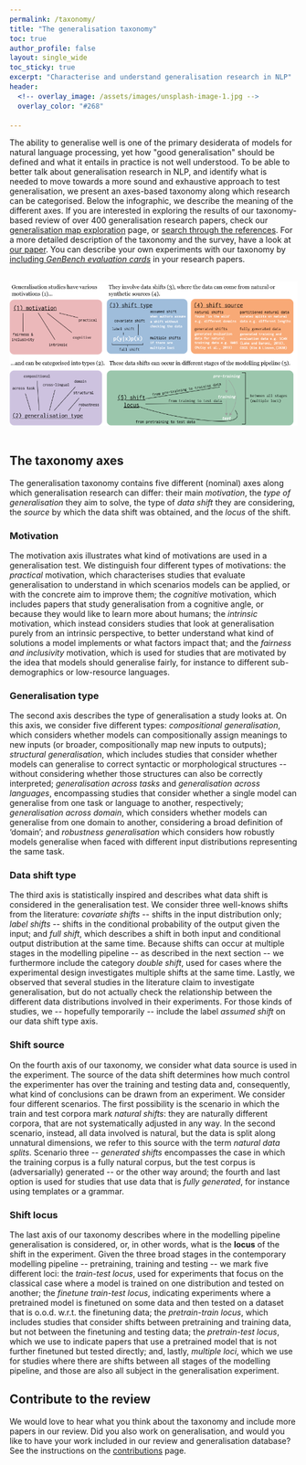 ```yaml
---
permalink: /taxonomy/
title: "The generalisation taxonomy"
toc: true
author_profile: false
layout: single_wide
toc_sticky: true
excerpt: "Characterise and understand generalisation research in NLP"
header:
  <!-- overlay_image: /assets/images/unsplash-image-1.jpg -->
  overlay_color: "#268"

---
```


The ability to generalise well is one of the primary desiderata of models for natural language processing, yet how "good generalisation" should be defined and what it entails in practice is not well understood.
To be able to better talk about generalisation research in NLP, and identify what is needed to move towards a more sound and exhaustive approach to test generalisation, we present an axes-based taxonomy along which research can be categorised.
Below the infographic, we describe the meaning of the different axes.
If you are interested in exploring the results of our taxonomy-based review of over 400 generalisation research papers, check our [generalisation map exploration](/visualisations/) page, or [search through the references](/references/).
For a more detailed description of the taxonomy and the survey, have a look at [our paper](https://www.nature.com/articles/s42256-023-00729-y).
You can describe your own experiments with our taxonomy by [including *GenBench evaluation cards*](/eval_cards/) in your research papers.

<br>

<center>
    <img src="/assets/images/taxonomy_infographic.png" alt="Infographic for the generalisation taxonomy">
</center>

<br>


## The taxonomy axes

The generalisation taxonomy contains five different (nominal) axes along which generalisation research can differ: their main <i>motivation</i>, the <i>type of generalisation</i> they aim to solve, the type of <i>data shift</i> they are considering, the <i>source</i> by which the data shift was obtained, and the <i>locus</i> of the shift.

###  Motivation
The motivation axis illustrates what kind of motivations are used in a generalisation test.
We distinguish four different types of motivations: the <i>practical</i> motivation, which characterises studies that evaluate generalisation to understand in which scenarios models can be applied, or with the concrete aim to improve them; the <i>cognitive</i> motivation, which includes papers that study generalisation from a cognitive angle, or because they would like to learn more about humans; the <i>intrinsic</i> motivation, which instead considers studies that look at generalisation purely from an intrinsic perspective, to better understand what kind of solutions a model implements or what factors impact that; and the <i>fairness and inclusivity</i> motivation, which is used for studies that are motivated by the idea that models should generalise fairly, for instance to different sub-demographics or low-resource languages.

### Generalisation type
The second axis describes the type of generalisation a study looks at.
On this axis, we consider five different types: <i>compositional generalisation</i>, which considers whether models can compositionally assign meanings to new inputs (or broader, compositionally map new inputs to outputs); <i>structural generalisation</i>, which includes studies that consider whether models can generalise to correct syntactic or morphological structures -- without considering whether those structures can also be correctly interpreted; <i>generalisation across tasks</i> and <i>generalisation across languages</i>, encompassing studies that consider whether a single model can generalise from one task or language to another, respectively; <i>generalisation across domain</i>, which considers whether models can generalise from one domain to another, considering a broad definition of ‘domain’; and <i>robustness generalisation</i> which considers how robustly models generalise when faced with different input distributions representing the same task.

### Data shift type
The third axis is statistically inspired and describes what data shift is considered in the generalisation test.
We consider three well-knows shifts from the literature: <i>covariate shifts</i> -- shifts in the input distribution only; <i>label shifts</i> -- shifts in the conditional probability of the output given the input; and <i>full shift</i>, which describes a shift in both input and conditional output distribution at the same time.
Because shifts can occur at multiple stages in the modelling pipeline -- as described in the next section -- we furthermore include the category <i>double shift</i>, used for cases where the experimental design investigates multiple shifts at the same time.
Lastly, we observed that several studies in the literature claim to investigate generalisation, but do not actually check the relationship between the different data distributions involved in their experiments.
For those kinds of studies, we -- hopefully temporarily -- include the label <i>assumed shift</i> on our data shift type axis.

### Shift source
On the fourth axis of our taxonomy, we consider what data source is used in the experiment.
The source of the data shift determines how much control the experimenter has over the training and testing data and, consequently, what kind of conclusions can be drawn from an experiment.
We consider four different scenarios.
The first possibility is the scenario in which the train and test corpora mark <i>natural shifts</i>: they are naturally different corpora, that are not systematically adjusted in any way.
In the second scenario, instead, all data involved is natural, but the data is split along unnatural dimensions, we refer to this source with the term <i>natural data splits</i>.
Scenario three -- <i>generated shifts</i> encompasses the case in which the training corpus is a fully natural corpus, but the test corpus is (adversarially) generated -- or the other way around; the fourth and last option is used for studies that use data that is <i>fully generated</i>, for instance using templates or a grammar.

### Shift locus
The last axis of our taxonomy describes where in the modelling pipeline generalisation is considered, or, in other words, what is the <b>locus</b> of the shift in the experiment.
Given the three broad stages in the contemporary modelling pipeline -- pretraining, training and testing -- we mark five different loci: the <i>train-test locus</i>, used for experiments that focus on the classical case where a model is trained on one distribution and tested on another; the <i>finetune train-test locus</i>, indicating experiments where a pretrained model is finetuned on some data and then tested on a dataset that is o.o.d. w.r.t. the finetuning data; the <i>pretrain-train locus</i>, which includes studies that consider shifts between pretraining and training data, but not between the finetuning and testing data; the <i>pretrain-test locus</i>, which we use to indicate papers that use a pretrained model that is not further finetuned but tested directly; and, lastly, <i>multiple loci</i>, which we use for studies where there are shifts between all stages of the modelling pipeline, and those are also all subject in the generalisation experiment.

## Contribute to the review

We would love to hear what you think about the taxonomy and include more papers in our review.
Did you also work on generalisation, and would you like to have your work included in our review and generalisation database?
See the instructions on the [contributions](/contribute) page.
